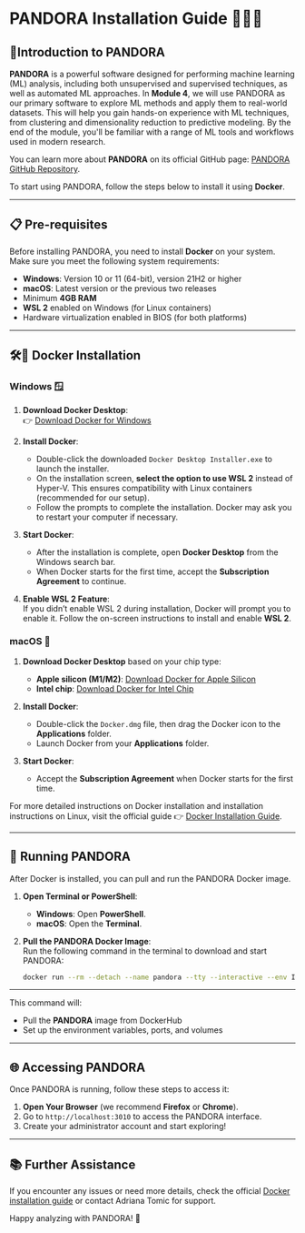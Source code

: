 # PANDORA Installation Guide 🧬🔮🐳

## 🔮Introduction to PANDORA

**PANDORA** is a powerful software designed for performing machine learning (ML) analysis, including both unsupervised and supervised techniques, as well as automated ML approaches. In **Module 4**, we will use PANDORA as our primary software to explore ML methods and apply them to real-world datasets. This will help you gain hands-on experience with ML techniques, from clustering and dimensionality reduction to predictive modeling. By the end of the module, you'll be familiar with a range of ML tools and workflows used in modern research.

You can learn more about **PANDORA** on its official GitHub page: [PANDORA GitHub Repository](https://github.com/genular/pandora).

To start using PANDORA, follow the steps below to install it using **Docker**.

---

## 📋 Pre-requisites

Before installing PANDORA, you need to install **Docker** on your system. Make sure you meet the following system requirements:

- **Windows**: Version 10 or 11 (64-bit), version 21H2 or higher
- **macOS**: Latest version or the previous two releases
- Minimum **4GB RAM**
- **WSL 2** enabled on Windows (for Linux containers)
- Hardware virtualization enabled in BIOS (for both platforms)

---

## 🛠️🐳 Docker Installation

### Windows 🪟

1. **Download Docker Desktop**:  
   👉 [Download Docker for Windows](https://desktop.docker.com/win/stable/Docker%20Desktop%20Installer.exe)

2. **Install Docker**:  
   - Double-click the downloaded `Docker Desktop Installer.exe` to launch the installer.
   - On the installation screen, **select the option to use WSL 2** instead of Hyper-V. This ensures compatibility with Linux containers (recommended for our setup).
   - Follow the prompts to complete the installation. Docker may ask you to restart your computer if necessary.

3. **Start Docker**:  
   - After the installation is complete, open **Docker Desktop** from the Windows search bar.
   - When Docker starts for the first time, accept the **Subscription Agreement** to continue.

4. **Enable WSL 2 Feature**:  
   If you didn’t enable WSL 2 during installation, Docker will prompt you to enable it. Follow the on-screen instructions to install and enable **WSL 2**.

### macOS 🍏

1. **Download Docker Desktop** based on your chip type:  
   - **Apple silicon (M1/M2)**: [Download Docker for Apple Silicon](https://desktop.docker.com/mac/stable/arm64/Docker.dmg)  
   - **Intel chip**: [Download Docker for Intel Chip](https://desktop.docker.com/mac/stable/Docker.dmg)

2. **Install Docker**:  
   - Double-click the `Docker.dmg` file, then drag the Docker icon to the **Applications** folder.
   - Launch Docker from your **Applications** folder.

3. **Start Docker**:  
   - Accept the **Subscription Agreement** when Docker starts for the first time.

For more detailed instructions on Docker installation and installation instructions on Linux, visit the official guide 👉 [Docker Installation Guide](https://docs.docker.com/engine/install/).

---

## 🚀 Running PANDORA

After Docker is installed, you can pull and run the PANDORA Docker image.

1. **Open Terminal or PowerShell**:  
   - **Windows**: Open **PowerShell**.  
   - **macOS**: Open the **Terminal**.

2. **Pull the PANDORA Docker Image**:  
   Run the following command in the terminal to download and start PANDORA:

   ```bash
   docker run --rm --detach --name pandora --tty --interactive --env IS_DOCKER='true' --env TZ=America/New_York --volume pandora_data_master:/mnt/usrdata --publish 3010:3010 --publish 3011:3011 --publish 3012:3012 --publish 3013:3013 genular/pandora:latest

---
This command will:

- Pull the **PANDORA** image from DockerHub
- Set up the environment variables, ports, and volumes

---

## 🌐 Accessing PANDORA

Once PANDORA is running, follow these steps to access it:

1. **Open Your Browser** (we recommend **Firefox** or **Chrome**).
2. Go to `http://localhost:3010` to access the PANDORA interface.
3. Create your administrator account and start exploring!

---

## 📚 Further Assistance

If you encounter any issues or need more details, check the official [Docker installation guide](https://docs.docker.com/engine/install/) or contact Adriana Tomic for support.

Happy analyzing with PANDORA! 🎉
